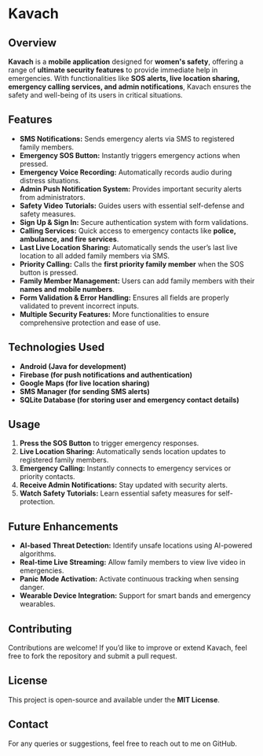 # Kavach

## Overview
**Kavach** is a **mobile application** designed for **women's safety**, offering a range of **ultimate security features** to provide immediate help in emergencies. With functionalities like **SOS alerts, live location sharing, emergency calling services, and admin notifications**, Kavach ensures the safety and well-being of its users in critical situations.

## Features
- **SMS Notifications:** Sends emergency alerts via SMS to registered family members.
- **Emergency SOS Button:** Instantly triggers emergency actions when pressed.
- **Emergency Voice Recording:** Automatically records audio during distress situations.
- **Admin Push Notification System:** Provides important security alerts from administrators.
- **Safety Video Tutorials:** Guides users with essential self-defense and safety measures.
- **Sign Up & Sign In:** Secure authentication system with form validations.
- **Calling Services:** Quick access to emergency contacts like **police, ambulance, and fire services**.
- **Last Live Location Sharing:** Automatically sends the user’s last live location to all added family members via SMS.
- **Priority Calling:** Calls the **first priority family member** when the SOS button is pressed.
- **Family Member Management:** Users can add family members with their **names and mobile numbers**.
- **Form Validation & Error Handling:** Ensures all fields are properly validated to prevent incorrect inputs.
- **Multiple Security Features:** More functionalities to ensure comprehensive protection and ease of use.

## Technologies Used
- **Android (Java for development)**
- **Firebase (for push notifications and authentication)**
- **Google Maps (for live location sharing)**
- **SMS Manager (for sending SMS alerts)**
- **SQLite Database (for storing user and emergency contact details)**

## Usage
1. **Press the SOS Button** to trigger emergency responses.
2. **Live Location Sharing:** Automatically sends location updates to registered family members.
3. **Emergency Calling:** Instantly connects to emergency services or priority contacts.
4. **Receive Admin Notifications:** Stay updated with security alerts.
5. **Watch Safety Tutorials:** Learn essential safety measures for self-protection.

## Future Enhancements
- **AI-based Threat Detection:** Identify unsafe locations using AI-powered algorithms.
- **Real-time Live Streaming:** Allow family members to view live video in emergencies.
- **Panic Mode Activation:** Activate continuous tracking when sensing danger.
- **Wearable Device Integration:** Support for smart bands and emergency wearables.

## Contributing
Contributions are welcome! If you’d like to improve or extend Kavach, feel free to fork the repository and submit a pull request.

## License
This project is open-source and available under the **MIT License**.

## Contact
For any queries or suggestions, feel free to reach out to me on GitHub.


